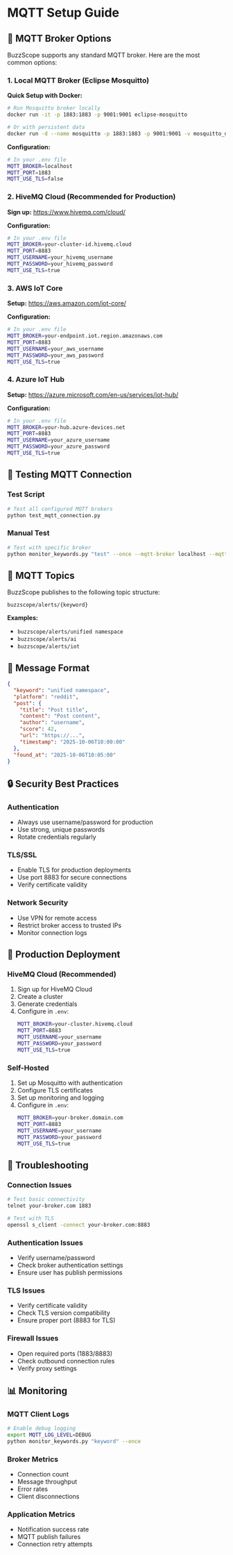 # MQTT Setup Guide

## 🔧 MQTT Broker Options

BuzzScope supports any standard MQTT broker. Here are the most common options:

### 1. Local MQTT Broker (Eclipse Mosquitto)

**Quick Setup with Docker:**
```bash
# Run Mosquitto broker locally
docker run -it -p 1883:1883 -p 9001:9001 eclipse-mosquitto

# Or with persistent data
docker run -d --name mosquitto -p 1883:1883 -p 9001:9001 -v mosquitto_data:/mosquitto/data eclipse-mosquitto
```

**Configuration:**
```bash
# In your .env file
MQTT_BROKER=localhost
MQTT_PORT=1883
MQTT_USE_TLS=false
```

### 2. HiveMQ Cloud (Recommended for Production)

**Sign up:** https://www.hivemq.com/cloud/

**Configuration:**
```bash
# In your .env file
MQTT_BROKER=your-cluster-id.hivemq.cloud
MQTT_PORT=8883
MQTT_USERNAME=your_hivemq_username
MQTT_PASSWORD=your_hivemq_password
MQTT_USE_TLS=true
```

### 3. AWS IoT Core

**Setup:** https://aws.amazon.com/iot-core/

**Configuration:**
```bash
# In your .env file
MQTT_BROKER=your-endpoint.iot.region.amazonaws.com
MQTT_PORT=8883
MQTT_USERNAME=your_aws_username
MQTT_PASSWORD=your_aws_password
MQTT_USE_TLS=true
```

### 4. Azure IoT Hub

**Setup:** https://azure.microsoft.com/en-us/services/iot-hub/

**Configuration:**
```bash
# In your .env file
MQTT_BROKER=your-hub.azure-devices.net
MQTT_PORT=8883
MQTT_USERNAME=your_azure_username
MQTT_PASSWORD=your_azure_password
MQTT_USE_TLS=true
```

## 🧪 Testing MQTT Connection

### Test Script
```bash
# Test all configured MQTT brokers
python test_mqtt_connection.py
```

### Manual Test
```bash
# Test with specific broker
python monitor_keywords.py "test" --once --mqtt-broker localhost --mqtt-port 1883
```

## 📡 MQTT Topics

BuzzScope publishes to the following topic structure:

```
buzzscope/alerts/{keyword}
```

**Examples:**
- `buzzscope/alerts/unified namespace`
- `buzzscope/alerts/ai`
- `buzzscope/alerts/iot`

## 📨 Message Format

```json
{
  "keyword": "unified namespace",
  "platform": "reddit",
  "post": {
    "title": "Post title",
    "content": "Post content",
    "author": "username",
    "score": 42,
    "url": "https://...",
    "timestamp": "2025-10-06T10:00:00"
  },
  "found_at": "2025-10-06T10:05:00"
}
```

## 🔒 Security Best Practices

### Authentication
- Always use username/password for production
- Use strong, unique passwords
- Rotate credentials regularly

### TLS/SSL
- Enable TLS for production deployments
- Use port 8883 for secure connections
- Verify certificate validity

### Network Security
- Use VPN for remote access
- Restrict broker access to trusted IPs
- Monitor connection logs

## 🚀 Production Deployment

### HiveMQ Cloud (Recommended)
1. Sign up for HiveMQ Cloud
2. Create a cluster
3. Generate credentials
4. Configure in `.env`:
   ```bash
   MQTT_BROKER=your-cluster.hivemq.cloud
   MQTT_PORT=8883
   MQTT_USERNAME=your_username
   MQTT_PASSWORD=your_password
   MQTT_USE_TLS=true
   ```

### Self-Hosted
1. Set up Mosquitto with authentication
2. Configure TLS certificates
3. Set up monitoring and logging
4. Configure in `.env`:
   ```bash
   MQTT_BROKER=your-broker.domain.com
   MQTT_PORT=8883
   MQTT_USERNAME=your_username
   MQTT_PASSWORD=your_password
   MQTT_USE_TLS=true
   ```

## 🔧 Troubleshooting

### Connection Issues
```bash
# Test basic connectivity
telnet your-broker.com 1883

# Test with TLS
openssl s_client -connect your-broker.com:8883
```

### Authentication Issues
- Verify username/password
- Check broker authentication settings
- Ensure user has publish permissions

### TLS Issues
- Verify certificate validity
- Check TLS version compatibility
- Ensure proper port (8883 for TLS)

### Firewall Issues
- Open required ports (1883/8883)
- Check outbound connection rules
- Verify proxy settings

## 📊 Monitoring

### MQTT Client Logs
```bash
# Enable debug logging
export MQTT_LOG_LEVEL=DEBUG
python monitor_keywords.py "keyword" --once
```

### Broker Metrics
- Connection count
- Message throughput
- Error rates
- Client disconnections

### Application Metrics
- Notification success rate
- MQTT publish failures
- Connection retry attempts

